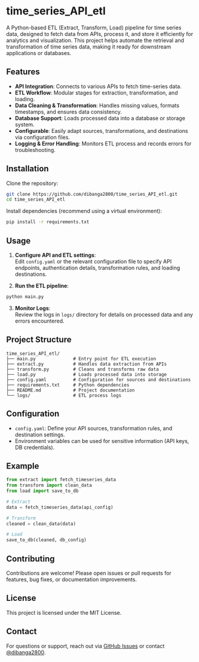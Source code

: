 # time_series_API_etl

A Python-based ETL (Extract, Transform, Load) pipeline for time series data, designed to fetch data from APIs, process it, and store it efficiently for analytics and visualization. This project helps automate the retrieval and transformation of time series data, making it ready for downstream applications or databases.

## Features

- **API Integration**: Connects to various APIs to fetch time-series data.
- **ETL Workflow**: Modular stages for extraction, transformation, and loading.
- **Data Cleaning & Transformation**: Handles missing values, formats timestamps, and ensures data consistency.
- **Database Support**: Loads processed data into a database or storage system.
- **Configurable**: Easily adapt sources, transformations, and destinations via configuration files.
- **Logging & Error Handling**: Monitors ETL process and records errors for troubleshooting.

## Installation

Clone the repository:

```bash
git clone https://github.com/dibanga2800/time_series_API_etl.git
cd time_series_API_etl
```

Install dependencies (recommend using a virtual environment):

```bash
pip install -r requirements.txt
```

## Usage

1. **Configure API and ETL settings**:  
   Edit `config.yaml` or the relevant configuration file to specify API endpoints, authentication details, transformation rules, and loading destinations.

2. **Run the ETL pipeline**:

```bash
python main.py
```

3. **Monitor Logs**:  
   Review the logs in `logs/` directory for details on processed data and any errors encountered.

## Project Structure

```
time_series_API_etl/
├── main.py              # Entry point for ETL execution
├── extract.py           # Handles data extraction from APIs
├── transform.py         # Cleans and transforms raw data
├── load.py              # Loads processed data into storage
├── config.yaml          # Configuration for sources and destinations
├── requirements.txt     # Python dependencies
├── README.md            # Project documentation
└── logs/                # ETL process logs
```

## Configuration

- `config.yaml`: Define your API sources, transformation rules, and destination settings.
- Environment variables can be used for sensitive information (API keys, DB credentials).

## Example

```python
from extract import fetch_timeseries_data
from transform import clean_data
from load import save_to_db

# Extract
data = fetch_timeseries_data(api_config)

# Transform
cleaned = clean_data(data)

# Load
save_to_db(cleaned, db_config)
```

## Contributing

Contributions are welcome! Please open issues or pull requests for features, bug fixes, or documentation improvements.

## License

This project is licensed under the MIT License.

## Contact

For questions or support, reach out via [GitHub Issues](https://github.com/dibanga2800/time_series_API_etl/issues) or contact [@dibanga2800](https://github.com/dibanga2800).
